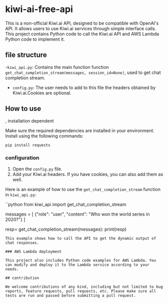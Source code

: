 # kiwi-ai-free-api

This is a non-official Kiwi.ai API, designed to be compatible with OpenAI's API. It allows users to use Kiwi.ai services through simple interface calls. This project contains Python code to call the Kiwi.ai API and AWS Lambda Python code to implement it.

## file structure

-`kiwi_api.py`: Contains the main function function `get_chat_completion_stream(messages, session_id=None)`, used to get chat completion stream.
- `config.py`: The user needs to add to this file the headers obtained by Kiwi.ai.Cookies are optional.

## How to use

, installation dependent

Make sure the required dependencies are installed in your environment. Install using the following commands:

```bash
pip install requests
```

### configuration

1. Open the `config.py` file.
2. Add your Kiwi.ai headers. If you have cookies, you can also add them as well.


Here is an example of how to use the `get_chat_completion_stream` function in `kiwi_api.py`:

``python
from kiwi_api import get_chat_completion_stream

messages = [
 {"role": "user", "content": "Who won the world series in 2020?"}
 ]

resp= get_chat_completion_stream(messages):
print(resp)

```
This example shows how to call the API to get the dynamic output of chat responses.

### AWS Lambda deployment

This project also includes Python code examples for AWS Lambda. You can modify and deploy it to the Lambda service according to your needs.

## contribution

We welcome contributions of any kind, including but not limited to bug reports, feature requests, pull requests, etc. Please make sure all tests are run and passed before submitting a pull request.
